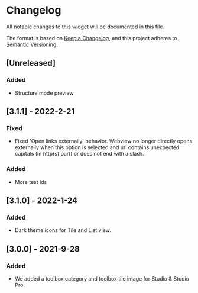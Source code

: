 # Changelog

All notable changes to this widget will be documented in this file.

The format is based on [Keep a Changelog](https://keepachangelog.com/en/1.0.0/), and this project adheres to [Semantic Versioning](https://semver.org/spec/v2.0.0.html).

## [Unreleased]

### Added

- Structure mode preview

## [3.1.1] - 2022-2-21

### Fixed

-   Fixed 'Open links externally' behavior. Webview no longer directly opens externally when this option is selected and url contains unexpected capitals (in http(s) part) or does not end with a slash.

### Added

-   More test ids

## [3.1.0] - 2022-1-24

### Added

-   Dark theme icons for Tile and List view.

## [3.0.0] - 2021-9-28

### Added

-   We added a toolbox category and toolbox tile image for Studio & Studio Pro.
